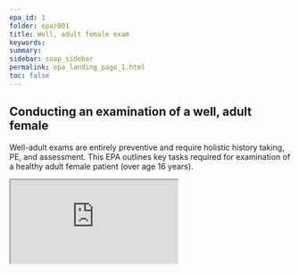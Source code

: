 ```yaml
---
epa_id: 1
folder: epa/001
title: Well, adult female exam
keywords: 
summary: 
sidebar: soap_sidebar
permalink: epa_landing_page_1.html
toc: false
---
```


## Conducting an examination of a well, adult female
Well-adult exams are entirely preventive and require holistic history taking, PE, and assessment. 
This EPA outlines key tasks required for examination of a healthy adult female patient (over age 16 years).

<div class="iframe-container">
  <iframe src="https://atlas.mindmup.com/fnmi22epa/well_adult_female_exam/index.html" allowfullscreen></iframe>
</div>
